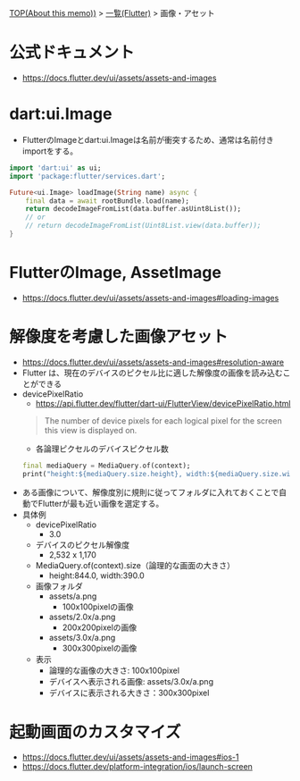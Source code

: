 [TOP(About this memo))](../README.md) > [一覧(Flutter)](./README.md) > 画像・アセット


# 公式ドキュメント
* https://docs.flutter.dev/ui/assets/assets-and-images


# dart:ui.Image
* FlutterのImageとdart:ui.Imageは名前が衝突するため、通常は名前付きimportをする。
```dart
import 'dart:ui' as ui;
import 'package:flutter/services.dart';

Future<ui.Image> loadImage(String name) async {
    final data = await rootBundle.load(name);
    return decodeImageFromList(data.buffer.asUint8List());
    // or
    // return decodeImageFromList(Uint8List.view(data.buffer));
}
```

# FlutterのImage, AssetImage
* https://docs.flutter.dev/ui/assets/assets-and-images#loading-images

# 解像度を考慮した画像アセット
* https://docs.flutter.dev/ui/assets/assets-and-images#resolution-aware
* Flutter は、現在のデバイスのピクセル比に適した解像度の画像を読み込むことができる
* devicePixelRatio
    * https://api.flutter.dev/flutter/dart-ui/FlutterView/devicePixelRatio.html
    > The number of device pixels for each logical pixel for the screen this view is displayed on.
    * 各論理ピクセルのデバイスピクセル数
    ```dart
    final mediaQuery = MediaQuery.of(context);
    print("height:${mediaQuery.size.height}, width:${mediaQuery.size.width} devicePixceRatio:${mediaQuery.devicePixelRatio}");
    ```
* ある画像について、解像度別に規則に従ってフォルダに入れておくことで自動でFlutterが最も近い画像を選定する。
* 具体例
    * devicePixelRatio
        * 3.0
    * デバイスのピクセル解像度
        * 2,532 x 1,170
    * MediaQuery.of(context).size（論理的な画面の大きさ）
        * height:844.0, width:390.0
    * 画像フォルダ
        * assets/a.png
            * 100x100pixelの画像
        * assets/2.0x/a.png
            * 200x200pixelの画像
        * assets/3.0x/a.png 
            * 300x300pixelの画像
    * 表示
        * 論理的な画像の大きさ: 100x100pixel
        * デバイスへ表示される画像: assets/3.0x/a.png
        * デバイスに表示される大きさ：300x300pixel


# 起動画面のカスタマイズ
* https://docs.flutter.dev/ui/assets/assets-and-images#ios-1
* https://docs.flutter.dev/platform-integration/ios/launch-screen